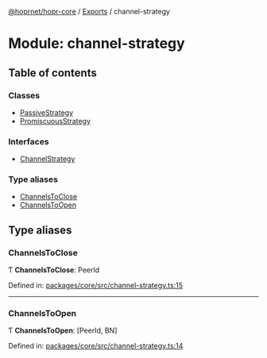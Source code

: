 [@hoprnet/hopr-core](../README.md) / [Exports](../modules.md) / channel-strategy

# Module: channel-strategy

## Table of contents

### Classes

- [PassiveStrategy](../classes/channel_strategy.passivestrategy.md)
- [PromiscuousStrategy](../classes/channel_strategy.promiscuousstrategy.md)

### Interfaces

- [ChannelStrategy](../interfaces/channel_strategy.channelstrategy.md)

### Type aliases

- [ChannelsToClose](channel_strategy.md#channelstoclose)
- [ChannelsToOpen](channel_strategy.md#channelstoopen)

## Type aliases

### ChannelsToClose

Ƭ **ChannelsToClose**: PeerId

Defined in: [packages/core/src/channel-strategy.ts:15](https://github.com/hoprnet/hoprnet/blob/448a47a/packages/core/src/channel-strategy.ts#L15)

___

### ChannelsToOpen

Ƭ **ChannelsToOpen**: [PeerId, BN]

Defined in: [packages/core/src/channel-strategy.ts:14](https://github.com/hoprnet/hoprnet/blob/448a47a/packages/core/src/channel-strategy.ts#L14)
